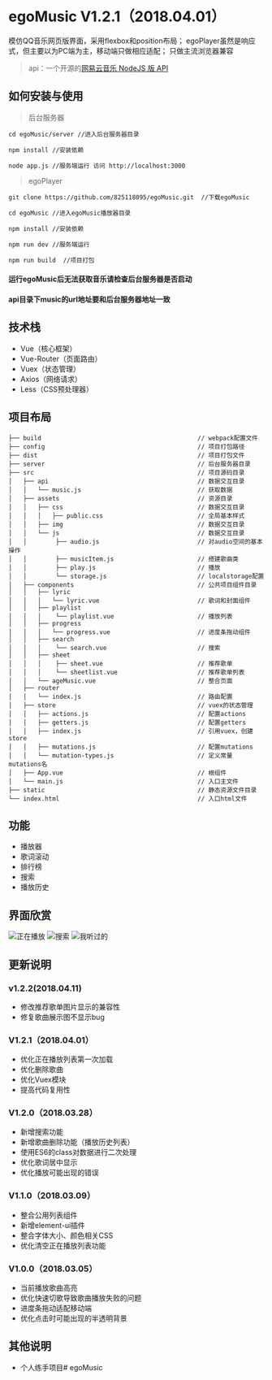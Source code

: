 # egoMusic V1.2.1（2018.04.01）

模仿QQ音乐网页版界面，采用flexbox和position布局；
egoPlayer虽然是响应式，但主要以为PC端为主，移动端只做相应适配；
只做主流浏览器兼容

> api：一个开源的[网易云音乐 NodeJS 版 API](https://binaryify.github.io/NeteaseCloudMusicApi)

## 如何安装与使用

> 后台服务器

```
cd egoMusic/server //进入后台服务器目录

npm install //安装依赖

node app.js //服务端运行 访问 http://localhost:3000
```

> egoPlayer

```
git clone https://github.com/825118095/egoMusic.git  //下载egoMusic

cd egoMusic //进入egoMusic播放器目录

npm install //安装依赖

npm run dev //服务端运行

npm run build  //项目打包
```

#### 运行egoMusic后无法获取音乐请检查后台服务器是否启动
#### api目录下music的url地址要和后台服务器地址一致

## 技术栈

- Vue（核心框架）
- Vue-Router（页面路由）
- Vuex（状态管理）
- Axios（网络请求）
- Less（CSS预处理器）

## 项目布局

```
├── build                                           // webpack配置文件
├── config                                          // 项目打包路径
├── dist                                            // 项目打包文件
├── server                                          // 后台服务器目录
├── src                                             // 项目源码目录
│   ├── api                                         // 数据交互目录
│   │   └── music.js                                // 获取数据
│   ├── assets                                      // 资源目录
│   │   ├── css                                     // 数据交互目录
│   │   │   ├── public.css                          // 全局基本样式
│   │   ├── img                                     // 数据交互目录
│   │   └── js                                      // 数据交互目录
│   │        ├── audio.js                           // 对audio空间的基本操作
│   │        ├── musicItem.js                       // 搭建歌曲类
│   │        ├── play.js                            // 播放
│   │        └── storage.js                         // localstorage配置
│   ├── components                                  // 公共项目组件目录
│   │   ├── lyric
│   │   │   └── lyric.vue                       	// 歌词和封面组件
│   │   ├── playlist
│   │   │    └── playlist.vue                     	// 播放列表
│   │   ├── progress
│   │   │   └── progress.vue                        // 进度条拖动组件
│   │   ├── search
│   │   │    └── search.vue                     	// 搜索
│   │   ├── sheet
│   │   │    ├── sheet.vue                     		// 推荐歌单
│   │   │    └── sheetlist.vue                     	// 推荐歌单列表
│	│	└── ageMusic.vue							// 整合页面
│   ├── router
│   │   └── index.js                                // 路由配置
│   ├── store                                       // vuex的状态管理
│   │   ├── actions.js                              // 配置actions
│   │   ├── getters.js                              // 配置getters
│   │   ├── index.js                                // 引用vuex，创建store
│   │   ├── mutations.js                            // 配置mutations
│   │   └── mutation-types.js                       // 定义常量mutations名
│   ├── App.vue                                     // 根组件
│   └── main.js                                     // 入口主文件
├── static                                          // 静态资源文件目录
└── index.html                                      // 入口html文件
```

## 功能

- 播放器
- 歌词滚动
- 排行榜
- 搜索
- 播放历史

## 界面欣赏

![正在播放](http://img.mukewang.com/5aa645fe0001c30019201004.png)
![搜索](http://img.mukewang.com/5aa6461c00014ed419201005.png)
![我听过的](http://img.mukewang.com/5aa6462500011faf19201004.png)

## 更新说明

### v1.2.2(2018.04.11)
- 修改推荐歌单图片显示的兼容性
- 修复歌曲展示图不显示bug


### V1.2.1（2018.04.01）
- 优化正在播放列表第一次加载
- 优化删除歌曲
- 优化Vuex模块
- 提高代码复用性

### V1.2.0（2018.03.28）
- 新增搜索功能
- 新增歌曲删除功能（播放历史列表）
- 使用ES6的class对数据进行二次处理
- 优化歌词居中显示
- 优化播放可能出现的错误

### V1.1.0（2018.03.09）
- 整合公用列表组件
- 新增element-ui插件
- 整合字体大小、颜色相关CSS
- 优化清空正在播放列表功能

### V1.0.0（2018.03.05）
- 当前播放歌曲高亮
- 优化快速切歌导致歌曲播放失败的问题
- 进度条拖动适配移动端
- 优化点击时可能出现的半透明背景

## 其他说明

- 个人练手项目# egoMusic
